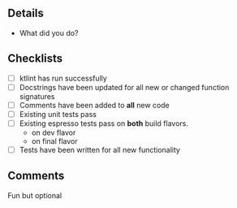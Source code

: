 ## Details
* What did you do?

## Checklists
* [ ] ktlint has run successfully
* [ ] Docstrings have been updated for all new or changed function signatures
* [ ] Comments have been added to **all** new code
* [ ] Existing unit tests pass
* [ ] Existing espresso tests pass on **both** build flavors.
  * on dev flavor
  * on final flavor
* [ ] Tests have been written for all new functionality

## Comments
Fun but optional
